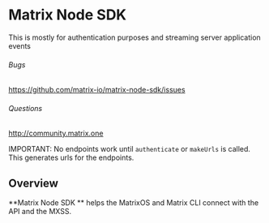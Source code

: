 # Matrix Node SDK
This is mostly for authentication purposes and streaming server application
events


###### Bugs
https://github.com/matrix-io/matrix-node-sdk/issues

###### Questions
http://community.matrix.one

IMPORTANT: No endpoints work until `authenticate` or `makeUrls` is called. This generates urls for the endpoints.

## Overview

**Matrix Node SDK ** helps the MatrixOS and Matrix CLI connect with the API and the MXSS.

